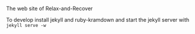 The web site of Relax-and-Recover

To develop install jekyll and ruby-kramdown and start the jekyll server with `jekyll serve -w`
